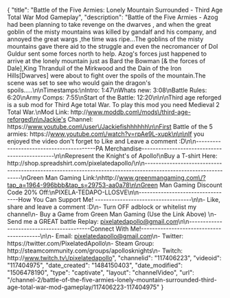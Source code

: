 {
    "title": "Battle of the Five Armies: Lonely Mountain Surrounded - Third Age Total War Mod Gameplay",
    "description": "Battle of the Five Armies - Azog had been planning to take revenge on the dwarves , and when the great goblin of the misty mountains was killed by gandalf and his company, and annoyed the great wargs ,the time was ripe...The goblins of the misty mountains gave there aid to the struggle and even the necromancer of Dol Guldur sent some forces north to help. Azog's forces just happened to arrive at the lonely mountain just as Bard the Bowman [& the forces of Dale],King Thranduil of the Mirkwood and the Dain of the Iron Hills[Dwarves] were about to fight over the spoils of the mountain.The scene was set to see who would gain the dragon's spoils.....\n\nTimestamps:\nIntro: 1:47\nWhats new: 3:08\nBattle Rules: 6:20\nArmy Comps: 7:55\nStart of the Battle: 12:20\n\n\nThird age reforged is a sub mod for Third Age total War.  To play this mod you need Medieval 2 Total War.\nMod Link: http:\/\/www.moddb.com\/mods\/third-age-reforged\n\nJackie's Channel: https:\/\/www.youtube.com\/user\/Jackiefishhhhhh\n\nFirst Battle of the 5 armies: https:\/\/www.youtube.com\/watch?v=rpAe9L-xupk\n\n\nIf you enjoyed the video don't forget to Like and Leave a comment :D\n\n-----------------------------------------PA Merchandise----------------------------------------------\n\nRepresent the Knight's of Apollo!\nBuy a T-shirt Here: http:\/\/shop.spreadshirt.com\/pixelatedapollo\/\n\n---------------------------------------------------------------------------------------------------------------\nGreen Man Gaming Link:\nhttp:\/\/www.greenmangaming.com\/?tap_a=1964-996bbb&tap_s=29753-aa0a78\n\nGreen Man Gaming Discount Code 20% Off:\nPIXELA-TEDAPO-LLOSVE\n\n----------------------------------How You Can Support Me! -----------------------------------\n\n- Like, share and leave a comment :D\n- Turn OFF adblock or whitelist my channel\n- Buy a Game from Green Man Gaming (Use the Link Above) \n- Send me a GREAT battle Replay: pixelatedapollo@gmail.com\n\n------------------------------------------Connect With Me!-----------------------------------------\n\n- Email: pixelatedapollo@gmail.com\n- Twitter: https:\/\/twitter.com\/PixelatedApollo\n- Steam Group:  http:\/\/steamcommunity.com\/groups\/apollosknights\n- Twitch: http:\/\/www.twitch.tv\/pixelatedapollo",
    "channelid": "117406223",
    "videoid": "117404975",
    "date_created": "1484150403",
    "date_modified": "1506478190",
    "type": "captivate",
    "layout": "channelVideo",
    "url": "\/channel-2\/battle-of-the-five-armies-lonely-mountain-surrounded-third-age-total-war-mod-gameplay\/117406223-117404975"
}
